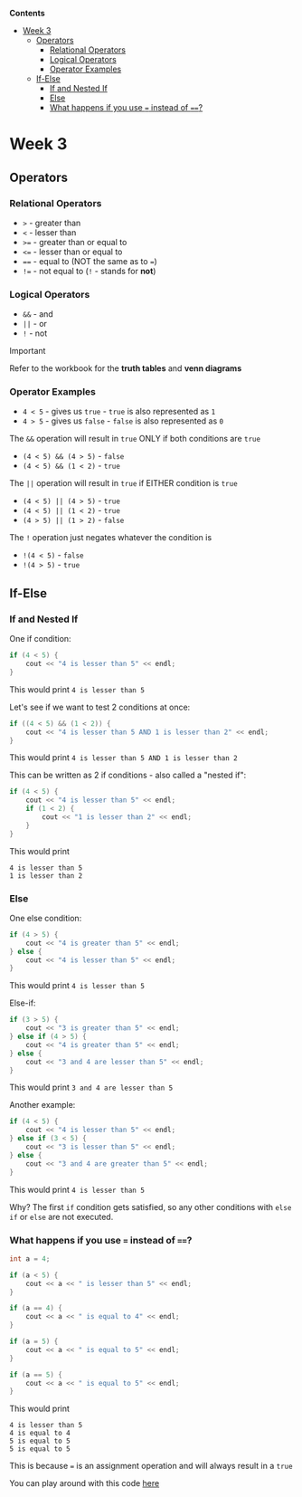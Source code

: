 **Contents**

<!-- toc -->

- [Week 3](#week-3)
  * [Operators](#operators)
    + [Relational Operators](#relational-operators)
    + [Logical Operators](#logical-operators)
    + [Operator Examples](#operator-examples)
  * [If-Else](#if-else)
    + [If and Nested If](#if-and-nested-if)
    + [Else](#else)
    + [What happens if you use `=` instead of `==`?](#what-happens-if-you-use--instead-of-)

<!-- tocstop -->

# Week 3

## Operators

### Relational Operators

- `>` - greater than
-  `<` - lesser than
-  `>=` - greater than or equal to
-  `<=` - lesser than or equal to
-  `==` - equal to (NOT the same as to `=`)
-  `!=` - not equal to (`!` - stands for **not**)

### Logical Operators

-  `&&` - and
-  `||` - or
-  `!` - not

> [!IMPORTANT]
> Refer to the workbook for the **truth tables** and **venn diagrams**

### Operator Examples

- `4 < 5` - gives us `true` - `true` is also represented as `1`
- `4 > 5` - gives us `false` - `false` is also represented as `0`

The `&&` operation will result in `true` ONLY if both conditions are `true`
- `(4 < 5) && (4 > 5)` - `false`
- `(4 < 5) && (1 < 2)` - `true`

The `||` operation will result in `true` if EITHER condition is `true`
- `(4 < 5) || (4 > 5)` - `true`
- `(4 < 5) || (1 < 2)` - `true`
- `(4 > 5) || (1 > 2)` - `false`

The `!` operation just negates whatever the condition is
- `!(4 < 5)` - `false`
- `!(4 > 5)` - `true`

## If-Else

### If and Nested If

One if condition:
```cpp
if (4 < 5) {
    cout << "4 is lesser than 5" << endl;
}
```

This would print `4 is lesser than 5`

Let's see if we want to test 2 conditions at once:
```cpp
if ((4 < 5) && (1 < 2)) {
    cout << "4 is lesser than 5 AND 1 is lesser than 2" << endl;
}
```

This would print `4 is lesser than 5 AND 1 is lesser than 2`

This can be written as 2 if conditions - also called a "nested if":

```cpp
if (4 < 5) {
    cout << "4 is lesser than 5" << endl;
    if (1 < 2) {
        cout << "1 is lesser than 2" << endl;
    }
}
```

This would print
```text
4 is lesser than 5
1 is lesser than 2
```

### Else

One else condition:
```cpp
if (4 > 5) {
    cout << "4 is greater than 5" << endl;
} else {
    cout << "4 is lesser than 5" << endl;
}
```

This would print `4 is lesser than 5`

Else-if:
```cpp
if (3 > 5) {
    cout << "3 is greater than 5" << endl;
} else if (4 > 5) {
    cout << "4 is greater than 5" << endl;
} else {
    cout << "3 and 4 are lesser than 5" << endl;
}
```

This would print `3 and 4 are lesser than 5`

Another example:
```cpp
if (4 < 5) {
    cout << "4 is lesser than 5" << endl;
} else if (3 < 5) {
    cout << "3 is lesser than 5" << endl;
} else {
    cout << "3 and 4 are greater than 5" << endl;
}
```

This would print `4 is lesser than 5`

Why? The first `if` condition gets satisfied, so any other conditions with `else if` or `else` are not executed.

### What happens if you use `=` instead of `==`?

```cpp
int a = 4;

if (a < 5) {
    cout << a << " is lesser than 5" << endl;
}

if (a == 4) {
    cout << a << " is equal to 4" << endl;
}

if (a = 5) {
    cout << a << " is equal to 5" << endl;
}

if (a == 5) {
    cout << a << " is equal to 5" << endl;
}
```

This would print
```text
4 is lesser than 5
4 is equal to 4
5 is equal to 5
5 is equal to 5
```

This is because `=` is an assignment operation and will always result in a `true`

You can play around with this code [here](./equal_to.cpp)
